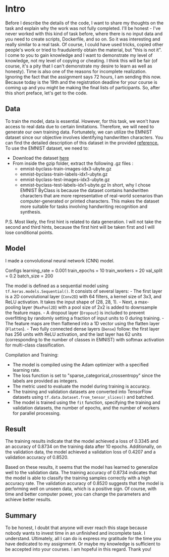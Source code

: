 # Intro
Before I describe the details of the code, I want to share my thoughts on the task and explain why the work was not fully completed.
I'll be honest - I've never worked with this kind of task before, where there is no input data and you need to create scripts, Dockerfile, and so on. So it was interesting and really similar to a real task. Of course, I could have used tricks, copied other people's work or tried to fraudulently obtain the material, but "this is not it". I come to you to gain knowledge and I want to demonstrate my level of knowledge, not my level of copying or cheating. I think this will be fair (of course, it's a pity that I can't demonstrate my desire to learn as well as honesty). Time is also one of the reasons for incomplete realization. Ignoring the fact that the assignment says 72 hours, I am sending this now. Because today is the 19th and the registration deadline for your course is coming up and you might be making the final lists of participants. So, after this short preface, let's get to the code.

## Data 
To train the model, data is essential. However, for this task, we won't have access to real data due to certain limitations. Therefore, we will need to generate our own training data. Fortunately, we can utilize the EMNIST dataset since our objective involves identifying handwritten characters. You can find the detailed description of this dataset in the provided [reference.](https://www.tensorflow.org/datasets/catalog/emnist )
To use the EMNIST dataset, we need to:
- Download the dataset [here](https://www.itl.nist.gov/iaui/vip/cs_links/EMNIST/gzip.zip)
- From inside the gzip folder, extract the following .gz files :
  - emnist-byclass-train-images-idx3-ubyte.gz
  - emnist-byclass-train-labels-idx1-ubyte.gz
  - emnist-byclass-test-images-idx3-ubyte.gz
  - emnist-byclass-test-labels-idx1-ubyte.gz
In short, why I chose EMNIST ByClass is because the dataset contains handwritten characters that are more representative of real-world scenarios than computer-generated or printed characters. This makes the dataset more suitable for tasks involving handwriting recognition and synthesis.

P.S. Most likely, the first hint is related to data generation. I will not take the second and third hints, because the first hint will be taken first and I will lose conditional points.

## Model
I made a convolutional neural network (CNN) model.

Configs
learning_rate = 0.001
train_epochs = 10
train_workers = 20
val_split = 0.2
batch_size = 200

The model is defined as a sequential model using `tf.keras.models.Sequential()`.
  It consists of several layers:
    - The first layer is a 2D convolutional layer (`Conv2D`) with 64 filters, a kernel size of 3x3, and ReLU activation. It takes the input shape of (28, 28, 1).
    - Next, a max-pooling layer (`MaxPool2D`) with a pool size of 2x2 is added to downsample the feature maps.
     - A dropout layer (`Dropout`) is included to prevent overfitting by randomly setting a fraction of input units to 0 during training.
     - The feature maps are then flattened into a 1D vector using the flatten layer (`Flatten`).
     - Two fully connected dense layers (`Dense`) follow: the first layer has 256 units with ReLU activation, and the last layer has 62 units (corresponding to the number of classes in EMNIST) with softmax activation for multi-class classification.

Compilation and Training:
   - The model is compiled using the Adam optimizer with a specified learning rate.
   - The loss function is set to "sparse_categorical_crossentropy" since the labels are provided as integers.
   - The metric used to evaluate the model during training is accuracy.
   - The training and validation datasets are converted into TensorFlow datasets using `tf.data.Dataset.from_tensor_slices()` and batched.
   - The model is trained using the `fit` function, specifying the training and validation datasets, the number of epochs, and the number of workers for parallel processing.

## Result
The training results indicate that the model achieved a loss of 0.3345 and an accuracy of 0.8734 on the training data after 10 epochs. Additionally, on the validation data, the model achieved a validation loss of 0.4207 and a validation accuracy of 0.8520.

Based on these results, it seems that the model has learned to generalize well to the validation data. The training accuracy of 0.8734 indicates that the model is able to classify the training samples correctly with a high accuracy rate. The validation accuracy of 0.8520 suggests that the model is performing well on unseen data, which is a positive sign. Of course, with time and better computer power, you can change the parameters and achieve better results.

## Summary
To be honest, I doubt that anyone will ever reach this stage because nobody wants to invest time in an unfinished and incomplete task. I understand. Ultimately, all I can do is express my gratitude for the time you have dedicated to my assignment. Or maybe my knowledge is sufficient to be accepted into your courses. I am hopeful in this regard. Thank you!
